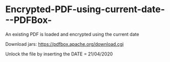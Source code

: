 # Encrypted-PDF-using-current-date---PDFBox-

An existing PDF is loaded and encrypted using the current date

Download jars: https://pdfbox.apache.org/download.cgi

Unlock the file by inserting the DATE = 21/04/2020
